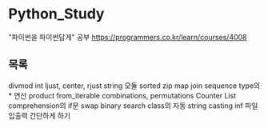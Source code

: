 # Python_Study
"파이썬을 파이썬답게" 공부
https://programmers.co.kr/learn/courses/4008

## 목록
divmod
int
ljust, center, rjust
string 모듈
sorted
zip
map
join
sequence type의 * 연산
product
from_iterable
combinations, permutations
Counter
List comprehension의 if문
swap
binary search
class의 자동 string casting
inf
파일 입출력 간단하게 하기
